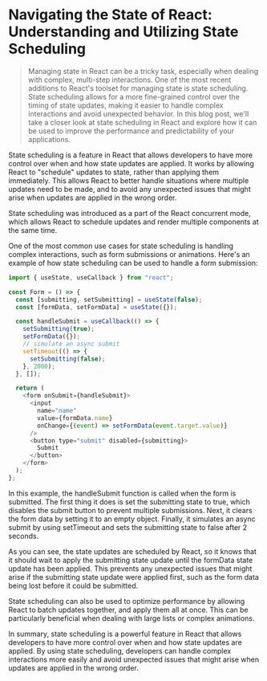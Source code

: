 # Navigating the State of React: Understanding and Utilizing State Scheduling

> Managing state in React can be a tricky task, especially when dealing with complex, multi-step interactions. One of the most recent additions to React's toolset for managing state is state scheduling. State scheduling allows for a more fine-grained control over the timing of state updates, making it easier to handle complex interactions and avoid unexpected behavior. In this blog post, we'll take a closer look at state scheduling in React and explore how it can be used to improve the performance and predictability of your applications.

State scheduling is a feature in React that allows developers to have more control over when and how state updates are applied. It works by allowing React to "schedule" updates to state, rather than applying them immediately. This allows React to better handle situations where multiple updates need to be made, and to avoid any unexpected issues that might arise when updates are applied in the wrong order.

State scheduling was introduced as a part of the React concurrent mode, which allows React to schedule updates and render multiple components at the same time.

One of the most common use cases for state scheduling is handling complex interactions, such as form submissions or animations. Here's an example of how state scheduling can be used to handle a form submission:

```js
import { useState, useCallback } from "react";

const Form = () => {
  const [submitting, setSubmitting] = useState(false);
  const [formData, setFormData] = useState({});

  const handleSubmit = useCallback(() => {
    setSubmitting(true);
    setFormData({});
    // simulate an async submit
    setTimeout(() => {
      setSubmitting(false);
    }, 2000);
  }, []);

  return (
    <form onSubmit={handleSubmit}>
      <input
        name="name"
        value={formData.name}
        onChange={(event) => setFormData(event.target.value)}
      />
      <button type="submit" disabled={submitting}>
        Submit
      </button>
    </form>
  );
};
```

In this example, the handleSubmit function is called when the form is submitted. The first thing it does is set the submitting state to true, which disables the submit button to prevent multiple submissions. Next, it clears the form data by setting it to an empty object. Finally, it simulates an async submit by using setTimeout and sets the submitting state to false after 2 seconds.

As you can see, the state updates are scheduled by React, so it knows that it should wait to apply the submitting state update until the formData state update has been applied. This prevents any unexpected issues that might arise if the submitting state update were applied first, such as the form data being lost before it could be submitted.

State scheduling can also be used to optimize performance by allowing React to batch updates together, and apply them all at once. This can be particularly beneficial when dealing with large lists or complex animations.

In summary, state scheduling is a powerful feature in React that allows developers to have more control over when and how state updates are applied. By using state scheduling, developers can handle complex interactions more easily and avoid unexpected issues that might arise when updates are applied in the wrong order.

